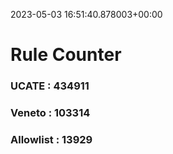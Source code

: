 2023-05-03 16:51:40.878003+00:00
# Rule Counter 
 ### UCATE : 434911

 ### Veneto : 103314

 ### Allowlist : 13929